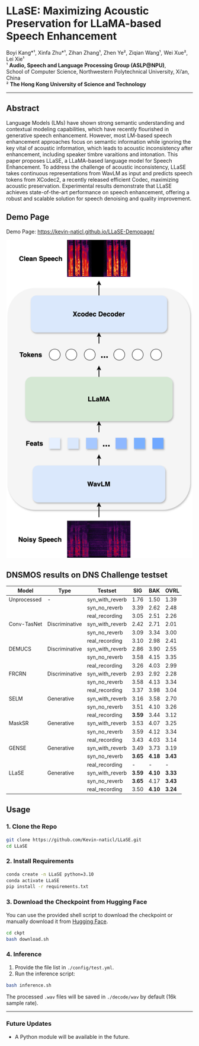 # **LLaSE: Maximizing Acoustic Preservation for LLaMA-based Speech Enhancement**  

Boyi Kang\*¹, Xinfa Zhu\*¹, Zihan Zhang¹, Zhen Ye², Ziqian Wang¹, Wei Xue², Lei Xie¹  
¹ **Audio, Speech and Language Processing Group (ASLP@NPU)**,  
School of Computer Science, Northwestern Polytechnical University, Xi’an, China  
² **The Hong Kong University of Science and Technology**

---

## Abstract
Language Models (LMs) have shown strong semantic understanding and contextual modeling capabilities, which have recently flourished in generative speech enhancement. However, most LM-based speech enhancement approaches focus on semantic information while ignoring the key vital of acoustic information, which leads to acoustic inconsistency after enhancement, including speaker timbre varaitions and intonation. This paper proposes LLaSE, a LLaMA-based language model for Speech Enhancement. To address the challenge of acoustic inconsistency, LLaSE takes continuous representations from WavLM as input and predicts speech tokens from XCodec2, a recently released efficient Codec, maximizing acoustic preservation. Experimental results demonstrate that LLaSE achieves state-of-the-art performance on speech enhancement, offering a robust and scalable solution for speech denoising and quality improvement.

## Demo Page

Demo Page: https://kevin-naticl.github.io/LLaSE-Demopage/

![Overall Architecture of LLaSE](LLaSE.png)

## DNSMOS results on DNS Challenge testset

| Model       | Type          | Testset          | SIG     | BAK     | OVRL    |
|-------------|---------------|------------------|---------|---------|---------|
| Unprocessed | -             | syn_with_reverb  | 1.76    | 1.50    | 1.39    |
|             |               | syn_no_reverb    | 3.39    | 2.62    | 2.48    |
|             |               | real_recording   | 3.05    | 2.51    | 2.26    |
| Conv-TasNet | Discriminative | syn_with_reverb | 2.42    | 2.71    | 2.01    |
|             |               | syn_no_reverb    | 3.09    | 3.34    | 3.00    |
|             |               | real_recording   | 3.10    | 2.98    | 2.41    |
| DEMUCS      | Discriminative | syn_with_reverb | 2.86    | 3.90    | 2.55    |
|             |               | syn_no_reverb    | 3.58    | 4.15    | 3.35    |
|             |               | real_recording   | 3.26    | 4.03    | 2.99    |
| FRCRN       | Discriminative | syn_with_reverb | 2.93    | 2.92    | 2.28    |
|             |               | syn_no_reverb    | 3.58    | 4.13    | 3.34    |
|             |               | real_recording   | 3.37    | 3.98    | 3.04    |
| SELM        | Generative    | syn_with_reverb  | 3.16    | 3.58    | 2.70    |
|             |               | syn_no_reverb    | 3.51    | 4.10    | 3.26    |
|             |               | real_recording   | **3.59**| 3.44    | 3.12    |
| MaskSR      | Generative    | syn_with_reverb  | 3.53    | 4.07    | 3.25    |
|             |               | syn_no_reverb    | 3.59    | 4.12    | 3.34    |
|             |               | real_recording   | 3.43    | 4.03    | 3.14    |
| GENSE       | Generative    | syn_with_reverb  | 3.49    | 3.73    | 3.19    |
|             |               | syn_no_reverb    | **3.65**| **4.18**| **3.43**|
|             |               | real_recording   | -       | -       | -       |
| LLaSE       | Generative    | syn_with_reverb  | **3.59**| **4.10**| **3.33**|
|             |               | syn_no_reverb    | **3.65**| 4.17    | **3.43**|
|             |               | real_recording   | 3.50    | **4.10**| **3.24**|

## Usage

### 1. Clone the Repo
```bash
git clone https://github.com/Kevin-naticl/LLaSE.git
cd LLaSE
```

### 2. Install Requirements
```bash
conda create -n LLaSE python=3.10
conda activate LLaSE
pip install -r requirements.txt
```

### 3. Download the Checkpoint from Hugging Face
You can use the provided shell script to download the checkpoint or manually download it from [Hugging Face](https://huggingface.co/).

```bash
cd ckpt
bash download.sh
```

### 4. Inference
1. Provide the file list in `./config/test.yml`.
2. Run the inference script:

```bash
bash inference.sh
```

The processed `.wav` files will be saved in `./decode/wav` by default (16k sample rate).

---

### Future Updates
- A Python module will be available in the future.